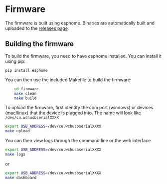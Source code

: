 # Firmware

The firmware is built using esphome. Binaries are automatically built and uploaded to the [releases page](https://github.com/Ankermgmt/ankermake-m5-muffler/releases).


## Building the firmware

To build the firmware, you need to have esphome installed. You can install it using pip:

    pip install esphome

You can then use the included Makefile to build the firmware:


```bash
    cd firmware
    make clean
    make build
```

To upload the firmware, first identify the com port (windows) or devices (mac/linux) that the device is plugged into. The name will look like `/dev/cu.wchusbserialXXXX`

```bash
export USB_ADDRESS=/dev/cu.wchusbserialXXXX
make upload
```

You can then view logs through the command line or the web interface

```bash
export USB_ADDRESS=/dev/cu.wchusbserialXXXX
make logs
```

or

```bash
export USB_ADDRESS=/dev/cu.wchusbserialXXXX
make dashboard
```